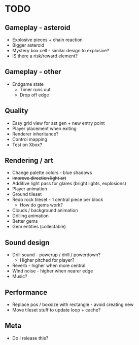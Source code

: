 # TODO
## Gameplay - asteroid
  - Explosive pieces + chain reaction
  - Bigger asteroid
  - Mystery box cell - similar design to explosive?
  - IS there a risk/reward element?
## Gameplay - other
  - Endgame state
    - Timer runs out
    - Drop off edge
## Quality
  - Easy grid view for ast gen + new entry point
  - Player placement when exiting
  - Renderer inheritance?
  - Control mapping
  - Test on Xbox?
## Rendering / art
  - Change palette colors - blue shadows
  - ~~Improve direction light art~~
  - Additive light pass for glares (bright lights, explosions)
  - Player animation
  - Ground tileset
  - Redo rock tileset - 1 central piece per block
    - How do gems work?
  - Clouds / background animation
  - Drilling animation
  - Better gems
  - Gem entities (collectable)
## Sound design
  - Drill sound - powerup / drill / powerdown?
    - Higher pitched for player?
  - Reverb - higher when more central
  - Wind noise - higher when nearer edge
  - Music?
## Performance
  - Replace pos / boxsize with rectangle - avoid creating new
  - Move tileset stuff to update loop + cache?
## Meta
  - Do I release this?
